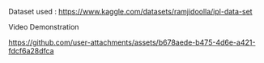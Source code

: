 Dataset used : https://www.kaggle.com/datasets/ramjidoolla/ipl-data-set

Video Demonstration 

https://github.com/user-attachments/assets/b678aede-b475-4d6e-a421-fdcf6a28dfca



